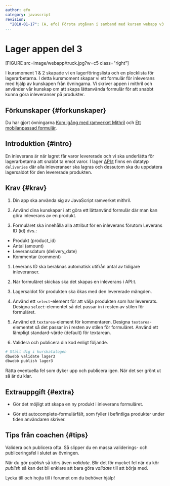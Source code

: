 ```yaml
---
author: efo
category: javascript
revision:
  "2018-01-17": (A, efo) Första utgåvan i samband med kursen webapp v3.
...
```

Lager appen del 3
==================================
[FIGURE src=image/webapp/truck.jpg?w=c5 class="right"]

I kursmoment 1 & 2 skapade vi en lagerföringslista och en plocklista för lagerarbetarna. I detta kursmoment skapar vi ett formulär för inleverans med hjälp av kunskapen från övningarna. Vi skriver appen i mithril och använder vår kunskap om att skapa lättanvända formulär för att snabbt kunna göra inleveranser på produkter.



<!--more-->



Förkunskaper {#forkunskaper}
-----------------------
Du har gjort övningarna [Kom igång med ramverket Mithril](kunskap/kom-igang-med-mithril-v2) och [Ett mobilanpassad formulär](kunskap/ett-mobilanpassad-formular).


Introduktion {#intro}
-----------------------
En inleverans är när lagret får varor levererade och vi ska underlätta för lagerarbetarna att snabbt ta emot varor. I lager [API:t](https://lager.dbwebb.se) finns en datatyp `deliveries` där alla inleveranser ska lagras och dessutom ska du uppdatera lagersaldot för den levererade produkten.



Krav {#krav}
-----------------------
1. Din app ska använda sig av JavaScript ramverket mithril.

1. Använd dina kunskapar i att göra ett lättanvänd formulär där man kan göra inleverans av en produkt.

1. Formuläret ska innehålla alla attribut för en inleverans förutom Leverans ID (id) dvs.:

* Produkt (product_id)
* Antal (amount)
* Leveransdatum (delivery_date)
* Kommentar (comment)

1. Leverans ID ska beräknas automatisk utifrån antal av tidigare inleveranser.

1. När formuläret skickas ska det skapas en inleverans i API:t.

1. Lagersaldot för produkten ska ökas med den levererade mängden.

1. Använd ett `select`-element för att välja produkten som har levererats. Designa `select`-elementet så det passar in i resten av stilen för formuläret.

1. Använd ett `textarea`-element för kommentaren. Designa `textarea`-elementet så det passar in i resten av stilen för formuläret. Använd ett lämpligt standard-värde (default) för textarean.

1. Validera och publicera din kod enligt följande.

```bash
# Ställ dig i kurskatalogen
dbwebb validate lager3
dbwebb publish lager3
```

Rätta eventuella fel som dyker upp och publicera igen. När det ser grönt ut så är du klar.



Extrauppgift {#extra}
-----------------------
* Gör det möjligt att skapa en ny produkt i inleverans formuläret.

* Gör ett autocomplete-formulärfält, som fyller i befintliga produkter under tiden användaren skriver.



Tips från coachen {#tips}
-----------------------

Validera och publicera ofta. Så slipper du en massa validerings- och publiceringsfel i slutet av övningen.

När du gör *publish* så körs även *validate*. Blir det för mycket fel när du kör *publish* så kan det bli enklare att bara göra *validate* till att börja med.

Lycka till och hojta till i forumet om du behöver hjälp!
